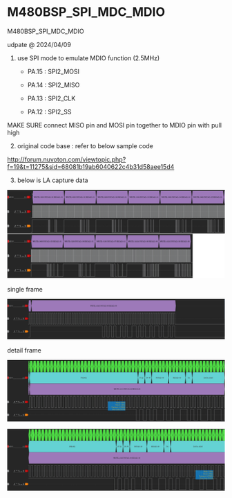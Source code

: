 # M480BSP_SPI_MDC_MDIO
 M480BSP_SPI_MDC_MDIO

udpate @ 2024/04/09

1. use SPI mode to emulate MDIO function (2.5MHz)
	
	- PA.15 : SPI2_MOSI
		
	- PA.14 : SPI2_MISO
		
	- PA.13 : SPI2_CLK
		
	- PA.12 : SPI2_SS

MAKE SURE connect MISO pin and MOSI pin together to MDIO pin with pull high

2. original code base : refer to below sample code 

http://forum.nuvoton.com/viewtopic.php?f=19&t=11275&sid=68081b19ab6040622c4b31d58aee15d4

3. below is LA capture data 

![image](https://github.com/released/M480BSP_SPI_MDC_MDIO/blob/main/LA_MDC_MDIO.jpg)


single frame

![image](https://github.com/released/M480BSP_SPI_MDC_MDIO/blob/main/LA_MDC_MDIO_single.jpg)


detail frame

![image](https://github.com/released/M480BSP_SPI_MDC_MDIO/blob/main/LA_MDIO_fram_1.jpg)

![image](https://github.com/released/M480BSP_SPI_MDC_MDIO/blob/main/LA_MDIO_fram_2.jpg)

